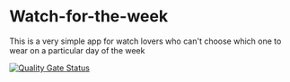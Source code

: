 # Watch-for-the-week
This is a very simple app for watch lovers who can't choose which one to wear on a particular day of the week

[![Quality Gate Status](https://sonarcloud.io/api/project_badges/measure?project=Clo5e_Watch-for-the-week&metric=alert_status)](https://sonarcloud.io/summary/new_code?id=Clo5e_Watch-for-the-week)